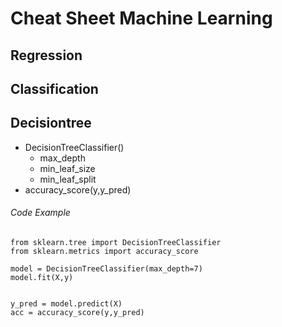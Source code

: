 # Cheat  Sheet Machine Learning
## Regression


 
 ## Classification
 
 
 ## Decisiontree
 - DecisionTreeClassifier()
    - max_depth
    - min_leaf_size
    - min_leaf_split
 - accuracy_score(y,y_pred)
 
###### Code Example

```
from sklearn.tree import DecisionTreeClassifier
from sklearn.metrics import accuracy_score

model = DecisionTreeClassifier(max_depth=7)
model.fit(X,y)


y_pred = model.predict(X)
acc = accuracy_score(y,y_pred)
```
